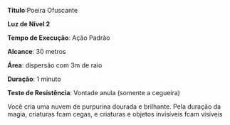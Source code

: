 **Titulo**:Poeira Ofuscante

**Luz de Nível 2**

**Tempo de Execução**: Ação Padrão

**Alcance**: 30 metros

**Área**: dispersão com 3m de raio

**Duração**: 1 minuto

**Teste de Resistência**: Vontade anula (somente a cegueira)

Você cria uma nuvem de purpurina dourada e brilhante. Pela duração da magia, criaturas fcam cegas, e criaturas e objetos invisíveis fcam visíveis